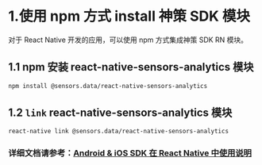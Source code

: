 # 1.使用 npm 方式 install 神策 SDK 模块

对于 React Native 开发的应用，可以使用 npm 方式集成神策 SDK RN 模块。

## 1.1 npm 安装 react-native-sensors-analytics 模块

```sh
npm install @sensors.data/react-native-sensors-analytics
```

## 1.2 `link` react-native-sensors-analytics 模块


```sh
react-native link @sensors.data/react-native-sensors-analytics 
```


### 详细文档请参考：[Android & iOS SDK 在 React Native 中使用说明](https://www.sensorsdata.cn/manual/sdk_reactnative.html)
